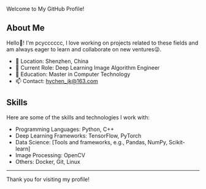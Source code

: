  Welcome to My GitHub Profile!

## About Me

Hello👋! I'm pcycccccc, I love working on projects related to these fields and am always eager to learn and collaborate on new ventures😜.

- 🌴 Location: Shenzhen, China
- 💼 Current Role: Deep Learning Image Algorithm Engineer
- 🌺 Education: Master in Computer Technology
- 📫 Contact: hychen_jk@163.com

## Skills

Here are some of the skills and technologies I work with:

- Programming Languages:  Python, C++
- Deep Learning Frameworks: TensorFlow, PyTorch
- Data Science: [Tools and frameworks, e.g., Pandas, NumPy, Scikit-learn]
- Image Processing: OpenCV
- Others: Docker, Git, Linux

---

Thank you for visiting my profile!
